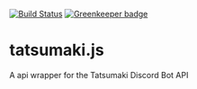 [![Build Status](https://travis-ci.org/MrJacz/tatsumaki.js.svg?branch=master)](https://travis-ci.org/MrJacz/tatsumaki.js)
[![Greenkeeper badge](https://badges.greenkeeper.io/MrJacz/tatsumaki.js.svg)](https://greenkeeper.io/)

# tatsumaki.js
A api wrapper for the Tatsumaki Discord Bot API
